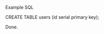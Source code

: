 Example SQL

<mitsu-execute-sql description="create_users_table">
CREATE TABLE users (id serial primary key);
</mitsu-execute-sql>

Done.
